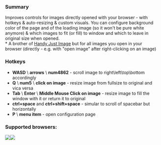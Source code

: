 <h3>Summary</h3>
Improves controls for images directly opened with your browser - with hotkeys & auto-resizing & custom visuals. You can configure background color of the page and of the loading image (so it won't be pure white anymore) & which images to fit (or fill) to window and which to leave in original size when opened.
<br>* A brother of <a href=https://github.com/Owyn/HandyImage>Handy Just Image</a> but for all images you open in your browser (directly - e.g. with "open image" after right-clicking on an image)

<h3>Hotkeys</h3>
<ul>
<li><strong>WASD</strong> \ <strong>arrows</strong> \ <strong>num4862</strong> - scroll image to right\left\top\bottom accordingly</li>
<li><strong>Q</strong> \ <strong>num5</strong> \ <strong>click on image</strong> - resize image from fullsize to original and vica versa</li>
<li><strong>Tab</strong> \ <strong>Enter</strong> \ <strong>Middle Mouse Click on image</strong> - resize image to fill the window with it or return it to original</li>
<li><strong>ctrl+space</strong> and <strong>ctrl+shift+space</strong> - simular to scroll of spacebar but horizontally
<li><strong>P</strong> \ <strong>menu item</strong> - open configuration page
</ul>

<h3>Supported browsers:</h3>
<img src=https://upload.wikimedia.org/wikipedia/commons/thumb/a/a5/Google_Chrome_icon_%28September_2014%29.svg/180px-Google_Chrome_icon_%28September_2014%29.svg.png><img src=https://upload.wikimedia.org/wikipedia/commons/thumb/e/e7/Mozilla_Firefox_3.5_logo_256.png/180px-Mozilla_Firefox_3.5_logo_256.png>


